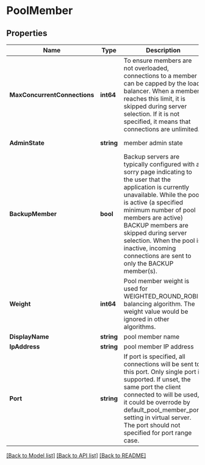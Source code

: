 # PoolMember

## Properties
Name | Type | Description | Notes
------------ | ------------- | ------------- | -------------
**MaxConcurrentConnections** | **int64** | To ensure members are not overloaded, connections to a member can be capped by the load balancer. When a member reaches this limit, it is skipped during server selection. If it is not specified, it means that connections are unlimited.  | [optional] [default to null]
**AdminState** | **string** | member admin state | [optional] [default to ADMIN_STATE.ENABLED]
**BackupMember** | **bool** | Backup servers are typically configured with a sorry page indicating to the user that the application is currently unavailable. While the pool is active (a specified minimum number of pool members are active) BACKUP members are skipped during server selection. When the pool is inactive, incoming connections are sent to only the BACKUP member(s).  | [optional] [default to false]
**Weight** | **int64** | Pool member weight is used for WEIGHTED_ROUND_ROBIN balancing algorithm. The weight value would be ignored in other algorithms.  | [optional] [default to 1]
**DisplayName** | **string** | pool member name | [optional] [default to null]
**IpAddress** | **string** | pool member IP address | [default to null]
**Port** | **string** | If port is specified, all connections will be sent to this port. Only single port is supported. If unset, the same port the client connected to will be used, it could be overrode by default_pool_member_port setting in virtual server. The port should not specified for port range case.  | [optional] [default to null]

[[Back to Model list]](../README.md#documentation-for-models) [[Back to API list]](../README.md#documentation-for-api-endpoints) [[Back to README]](../README.md)

